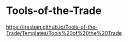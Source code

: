 # Tools-of-the-Trade
https://jrasban.github.io/Tools-of-the-Trade/Templates/Tools%20of%20the%20Trade

